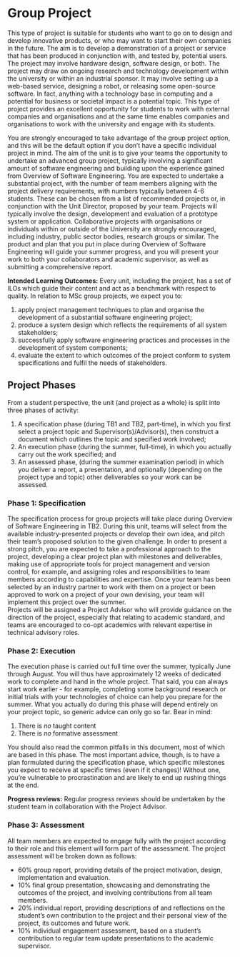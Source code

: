 # Group Project

This type of project is suitable for students who want to go on to design and develop innovative products, or who may want to start their own 
companies in the future. The aim is to develop a demonstration of a project or service that has been produced in conjunction with, and tested by, 
potential users. The project may involve hardware design, software design, or both. The project may draw on ongoing research and technology 
development within the university or within an industrial sponsor. It may involve setting up a web-based service, designing a robot, or releasing 
some open-source software. In fact, anything with a technology base in computing and a potential for business or societal impact is a potential 
topic. This type of project provides an excellent opportunity for students to work with external companies and organisations and at the same time 
enables companies and organisations to work with the university and engage with its students.

You are strongly encouraged to take advantage of the group project option, and this will be the default option if you don’t have a specific 
individual project in mind. The aim of the unit is to give your teams the opportunity to undertake an advanced group project, typically involving 
a significant amount of software engineering and building upon the experience gained from Overview of Software Engineering. You are expected to 
undertake a substantial project, with the number of team members aligning with the project delivery requirements, with numbers typically between 
4-6 students. These can be chosen from a list of recommended projects or, in conjunction with the Unit Director, proposed by your team. Projects 
will typically involve the design, development and evaluation of a prototype system or application. Collaborative projects with organisations or 
individuals within or outside of the University are strongly encouraged, including industry, public sector bodies, research groups or similar. 
The product and plan that you put in place during Overview of Software Engineering will guide your summer progress, and you will present your 
work to both your collaborators and academic supervisor, as well as submitting a comprehensive report.

**Intended Learning Outcomes:** Every unit, including the project, has a set of ILOs which guide their content and act as a benchmark with respect 
to quality. In relation to MSc group projects, we expect you to:
1. apply project management techniques to plan and organise the development of a substantial software engineering project;
2. produce a system design which reflects the requirements of all system stakeholders;
3. successfully apply software engineering practices and processes in the development of system components;
4. evaluate the extent to which outcomes of the project conform to system specifications and fulfil the needs of stakeholders.

## Project Phases

From a student perspective, the unit (and project as a whole) is split into three phases of activity:
1. A specification phase (during TB1 and TB2, part-time), in which you first select a project topic and Supervisor(s)/Advisor(s), then construct 
a document which outlines the topic and specified work involved;
2. An execution phase (during the summer, full-time), in which you actually carry out the work specified; and 
3. An assessed phase, (during the summer examination period) in which you deliver a report, a presentation, and optionally (depending on the project 
type and topic) other deliverables so your work can be assessed.

### Phase 1: Specification

The specification process for group projects will take place during Overview of Software Engineering in TB2. During this unit, 
teams will select from the available industry-presented projects or develop their own idea, and pitch their team’s proposed solution to the given 
challenge. In order to present a strong pitch, you are expected to take a professional approach to the project, developing a clear project plan with 
milestones and deliverables, making use of appropriate tools for project management and version control, for example, and assigning roles and 
responsibilities to team members according to capabilities and expertise. Once your team has been selected by an industry partner to work with them 
on a project or been approved to work on a project of your own devising, your team will implement this project over the summer.  
Projects will be assigned a Project Advisor who will provide guidance on the direction of the project, especially that relating to academic standard, 
and teams are encouraged to co-opt academics with relevant expertise in technical advisory roles.

### Phase 2: Execution

The execution phase is carried out full time over the summer, typically June through August. You will thus have approximately 12 weeks of dedicated work 
to complete and hand in the whole project. That said, you can always start work earlier - for example, completing some background research or initial 
trials with your technologies of choice can help you prepare for the summer.
What you actually do during this phase will depend entirely on your project topic, so generic advice can only go so far. Bear in mind:
1. There is _no_ taught content
2. There is _no_ formative assessment

You should also read the common pitfalls in this document, most of which are based in this phase. The most important advice, though, is to have a plan 
formulated during the specification phase, which specific milestones you expect to receive at specific times (even if it changes)! Without one, you’re 
vulnerable to procrastination and are likely to end up rushing things at the end.  

**Progress reviews:** Regular progress reviews should be undertaken by the student team in collaboration with the Project Advisor.

### Phase 3: Assessment

All team members are expected to engage fully with the project according to their role and this element will form part of the assessment. 
The project assessment will be broken down as follows:
- 60% group report, providing details of the project motivation, design, implementation and evaluation.
- 10% final group presentation, showcasing and demonstrating the outcomes of the project, and involving contributions from all team members.
- 20% individual report, providing descriptions of and reflections on the student’s own contribution to the project and their personal view of the project, 
its outcomes and future work.
- 10% individual engagement assessment, based on a student’s contribution to regular team update presentations to the academic supervisor.
